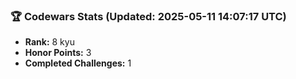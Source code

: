 ### 🏆 Codewars Stats (Updated: 2025-05-11 14:07:17 UTC)

- **Rank:** 8 kyu
- **Honor Points:** 3
- **Completed Challenges:** 1
